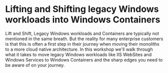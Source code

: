 # Lifting and Shifting legacy Windows workloads into Windows Containers

Lift and Shift, Legacy Windows workloads and Containers are typically not mentioned in the same breath. But the reality for many enterprise customers is that this is often a first step in their journey when moving their monoliths to a more cloud native architecture. In this workshop we'll walk through what it takes to move legacy Windows workloads like IIS WebSites and Windows Services to Windows Containers and the sharp edges you need to be aware of on your journey.
